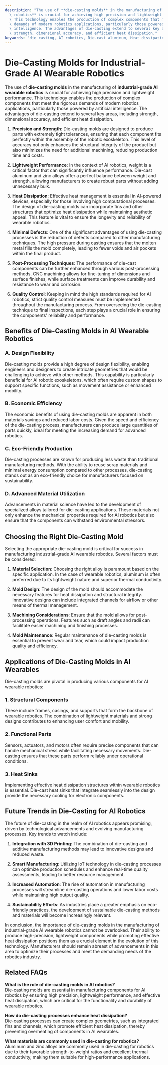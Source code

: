 ```yaml
---
description: "The use of **die-casting molds** in the manufacturing of **industrial-grade AI wearable\
  \ robotics** is crucial for achieving high precision and lightweight performance.\
  \ This technology enables the production of complex components that meet the rigorous\
  \ demands of modern robotics applications, particularly those powered by artificial\
  \ intelligence. The advantages of die-casting extend to several key areas, including\
  \ strength, dimensional accuracy, and efficient heat dissipation."
keywords: "die casting, AI robotics, Die-cast aluminum, Heat dissipation system"
---
```

# Die-Casting Molds for Industrial-Grade AI Wearable Robotics

The use of **die-casting molds** in the manufacturing of **industrial-grade AI wearable robotics** is crucial for achieving high precision and lightweight performance. This technology enables the production of complex components that meet the rigorous demands of modern robotics applications, particularly those powered by artificial intelligence. The advantages of die-casting extend to several key areas, including strength, dimensional accuracy, and efficient heat dissipation.

1. **Precision and Strength**: Die-casting molds are designed to produce parts with extremely tight tolerances, ensuring that each component fits perfectly within the assembly of the robotic exoskeleton. This level of accuracy not only enhances the structural integrity of the product but also minimizes the need for additional machining, reducing production time and costs.

2. **Lightweight Performance**: In the context of AI robotics, weight is a critical factor that can significantly influence performance. Die-cast aluminum and zinc alloys offer a perfect balance between weight and strength, allowing manufacturers to create robust parts without adding unnecessary bulk.

3. **Heat Dissipation**: Effective heat management is essential in AI-powered devices, especially for those involving high computational processes. The design of die-casting molds can incorporate fins and other structures that optimize heat dissipation while maintaining aesthetic appeal. This feature is vital to ensure the longevity and reliability of wearable robotics.

4. **Minimal Defects**: One of the significant advantages of using die-casting processes is the reduction of defects compared to other manufacturing techniques. The high pressure during casting ensures that the molten metal fills the mold completely, leading to fewer voids and air pockets within the final product.

5. **Post-Processing Techniques**: The performance of die-cast components can be further enhanced through various post-processing methods. CNC machining allows for fine-tuning of dimensions and surface finishes, while surface treatments can improve durability and resistance to wear and corrosion. 

6. **Quality Control**: Keeping in mind the high standards required for AI robotics, strict quality control measures must be implemented throughout the manufacturing process. From overseeing the die-casting technique to final inspections, each step plays a crucial role in ensuring the components' reliability and performance.

## **Benefits of Die-Casting Molds in AI Wearable Robotics**

### **A. Design Flexibility**
Die-casting molds provide a high degree of design flexibility, enabling engineers and designers to create intricate geometries that would be challenging to achieve with other methods. This capability is particularly beneficial for AI robotic exoskeletons, which often require custom shapes to support specific functions, such as movement assistance or enhanced mobility.

### **B. Economic Efficiency**
The economic benefits of using die-casting molds are apparent in both materials savings and reduced labor costs. Given the speed and efficiency of the die-casting process, manufacturers can produce large quantities of parts quickly, ideal for meeting the increasing demand for advanced robotics.

### **C. Eco-Friendly Production**
Die-casting processes are known for producing less waste than traditional manufacturing methods. With the ability to reuse scrap materials and minimal energy consumption compared to other processes, die-casting stands out as an eco-friendly choice for manufacturers focused on sustainability.

### **D. Advanced Material Utilization**
Advancements in material science have led to the development of specialized alloys tailored for die-casting applications. These materials not only enhance the mechanical properties required for AI robotics but also ensure that the components can withstand environmental stressors.

## **Choosing the Right Die-Casting Mold**

Selecting the appropriate die-casting mold is critical for success in manufacturing industrial-grade AI wearable robotics. Several factors must be considered:

1. **Material Selection**: Choosing the right alloy is paramount based on the specific application. In the case of wearable robotics, aluminum is often preferred due to its lightweight nature and superior thermal conductivity.

2. **Mold Design**: The design of the mold should accommodate the necessary features for heat dissipation and structural integrity. Innovative designs can include integrated channels for airflow or other means of thermal management.

3. **Machining Considerations**: Ensure that the mold allows for post-processing operations. Features such as draft angles and radii can facilitate easier machining and finishing processes.

4. **Mold Maintenance**: Regular maintenance of die-casting molds is essential to prevent wear and tear, which could impact production quality and efficiency.

## **Applications of Die-Casting Molds in AI Wearables**

Die-casting molds are pivotal in producing various components for AI wearable robotics:

### **1. Structural Components**
These include frames, casings, and supports that form the backbone of wearable robotics. The combination of lightweight materials and strong designs contributes to enhancing user comfort and mobility.

### **2. Functional Parts**
Sensors, actuators, and motors often require precise components that can handle mechanical stress while facilitating necessary movements. Die-casting ensures that these parts perform reliably under operational conditions.

### **3. Heat Sinks**
Implementing effective heat dissipation structures within wearable robotics is essential. Die-cast heat sinks that integrate seamlessly into the design provide the necessary cooling for electronic components.

## **Future Trends in Die-Casting for AI Robotics**

The future of die-casting in the realm of AI robotics appears promising, driven by technological advancements and evolving manufacturing processes. Key trends to watch include:

1. **Integration with 3D Printing**: The combination of die-casting and additive manufacturing methods may lead to innovative designs and reduced waste.

2. **Smart Manufacturing**: Utilizing IoT technology in die-casting processes can optimize production schedules and enhance real-time quality assessments, leading to better resource management.

3. **Increased Automation**: The rise of automation in manufacturing processes will streamline die-casting operations and lower labor costs while maintaining high output quality.

4. **Sustainability Efforts**: As industries place a greater emphasis on eco-friendly practices, the development of sustainable die-casting methods and materials will become increasingly relevant.

In conclusion, the importance of die-casting molds in the manufacturing of industrial-grade AI wearable robotics cannot be overlooked. Their ability to produce high-precision, lightweight components while promoting effective heat dissipation positions them as a crucial element in the evolution of this technology. Manufacturers should remain abreast of advancements in this area to optimize their processes and meet the demanding needs of the robotics industry.

## Related FAQs

**What is the role of die-casting molds in AI robotics?**  
Die-casting molds are essential in manufacturing components for AI robotics by ensuring high precision, lightweight performance, and effective heat dissipation, which are critical for the functionality and durability of wearable robotics.

**How do die-casting processes enhance heat dissipation?**  
Die-casting processes can create complex geometries, such as integrated fins and channels, which promote efficient heat dissipation, thereby preventing overheating of components in AI wearables.

**What materials are commonly used in die-casting for robotics?**  
Aluminum and zinc alloys are commonly used in die-casting for robotics due to their favorable strength-to-weight ratios and excellent thermal conductivity, making them suitable for high-performance applications.
